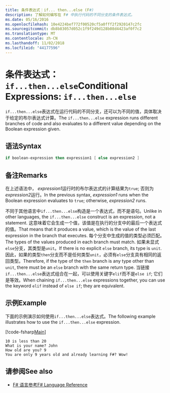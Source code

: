 ```yaml
---
title: 条件表达式：if... then...else (F#)
description: 了解如何编写在 F# 中执行代码的不同分支的条件表达式。
ms.date: 05/16/2016
ms.openlocfilehash: 10e4224bef772f00520cf5a0fff2f2920147c2fc
ms.sourcegitcommit: db8b83057d052c1f9f249d128b08d4423af0f7c2
ms.translationtype: MT
ms.contentlocale: zh-CN
ms.lasthandoff: 11/02/2018
ms.locfileid: "44177596"
---
```

# <a name="conditional-expressions-ifthenelse"></a><span data-ttu-id="efd51-103">条件表达式： `if...then...else`</span><span class="sxs-lookup"><span data-stu-id="efd51-103">Conditional Expressions: `if...then...else`</span></span>

<span data-ttu-id="efd51-104">`if...then...else`表达式在运行代码的不同分支，还可以为不同的值，具体取决于给定的布尔表达式计算。</span><span class="sxs-lookup"><span data-stu-id="efd51-104">The `if...then...else` expression runs different branches of code and also evaluates to a different value depending on the Boolean expression given.</span></span>

## <a name="syntax"></a><span data-ttu-id="efd51-105">语法</span><span class="sxs-lookup"><span data-stu-id="efd51-105">Syntax</span></span>

```fsharp
if boolean-expression then expression1 [ else expression2 ]
```

## <a name="remarks"></a><span data-ttu-id="efd51-106">备注</span><span class="sxs-lookup"><span data-stu-id="efd51-106">Remarks</span></span>

<span data-ttu-id="efd51-107">在上述语法中， *expression1*运行时的布尔表达式的计算结果为`true`; 否则为*expression2*运行。</span><span class="sxs-lookup"><span data-stu-id="efd51-107">In the previous syntax, *expression1* runs when the Boolean expression evaluates to `true`; otherwise, *expression2* runs.</span></span>

<span data-ttu-id="efd51-108">不同于其他语言中`if...then...else`构造是一个表达式，而不是语句。</span><span class="sxs-lookup"><span data-stu-id="efd51-108">Unlike in other languages, the `if...then...else` construct is an expression, not a statement.</span></span> <span data-ttu-id="efd51-109">这意味着它会生成一个值，该值是在执行的分支中的最后一个表达式的值。</span><span class="sxs-lookup"><span data-stu-id="efd51-109">That means that it produces a value, which is the value of the last expression in the branch that executes.</span></span> <span data-ttu-id="efd51-110">每个分支中生成的值的类型必须匹配。</span><span class="sxs-lookup"><span data-stu-id="efd51-110">The types of the values produced in each branch must match.</span></span> <span data-ttu-id="efd51-111">如果未显式`else`分支，其类型是`unit`。</span><span class="sxs-lookup"><span data-stu-id="efd51-111">If there is no explicit `else` branch, its type is `unit`.</span></span> <span data-ttu-id="efd51-112">因此，如果的类型`then`分支而不是任何类型`unit`，必须有`else`分支具有相同的返回类型。</span><span class="sxs-lookup"><span data-stu-id="efd51-112">Therefore, if the type of the `then` branch is any type other than `unit`, there must be an `else` branch with the same return type.</span></span> <span data-ttu-id="efd51-113">当链接`if...then...else`表达式组合在一起，可以使用关键字`elif`而不是`else if`; 它们是等效。</span><span class="sxs-lookup"><span data-stu-id="efd51-113">When chaining `if...then...else` expressions together, you can use the keyword `elif` instead of `else if`; they are equivalent.</span></span>

## <a name="example"></a><span data-ttu-id="efd51-114">示例</span><span class="sxs-lookup"><span data-stu-id="efd51-114">Example</span></span>

<span data-ttu-id="efd51-115">下面的示例演示如何使用`if...then...else`表达式。</span><span class="sxs-lookup"><span data-stu-id="efd51-115">The following example illustrates how to use the `if...then...else` expression.</span></span>

[!code-fsharp[Main](../../../samples/snippets/fsharp/lang-ref-2/snippet4501.fs)]

```
10 is less than 20
What is your name? John
How old are you? 9
You are only 9 years old and already learning F#? Wow!
```

## <a name="see-also"></a><span data-ttu-id="efd51-116">请参阅</span><span class="sxs-lookup"><span data-stu-id="efd51-116">See also</span></span>

- [<span data-ttu-id="efd51-117">F# 语言参考</span><span class="sxs-lookup"><span data-stu-id="efd51-117">F# Language Reference</span></span>](index.md)
